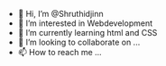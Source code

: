 - 👋 Hi, I’m @Shruthidjinn
- 👀 I’m interested in Webdevelopment
- 🌱 I’m currently learning html and CSS
- 💞️ I’m looking to collaborate on ...
- 📫 How to reach me ...

<!---
Shruthidjinn/Shruthidjinn is a ✨ special ✨ repository because its `README.md` (this file) appears on your GitHub profile.
You can click the Preview link to take a look at your changes.
--->
